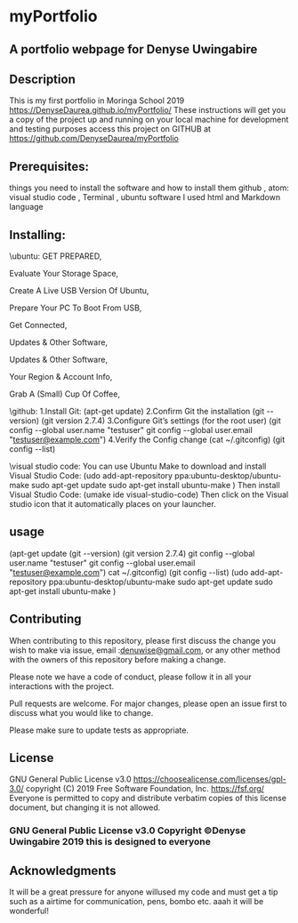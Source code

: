 # myPortfolio
## A portfolio webpage for Denyse Uwingabire

## Description
This is my first portfolio in Moringa School 2019 https://DenyseDaurea.github.io/myPortfolio/
These instructions will get you a copy of the project up and running on your local machine
for development and testing purposes access this project on GITHUB at https://github.com/DenyseDaurea/myPortfolio

## Prerequisites: 
things you need to install the software and how to install them
github , atom: visual studio code , Terminal , ubuntu software
I used html and Markdown language
## Installing:
\ubuntu:
GET PREPARED,

Evaluate Your Storage Space,

Create A Live USB Version Of Ubuntu,

Prepare Your PC To Boot From USB,

Get Connected,

Updates & Other Software,

Updates & Other Software,

Your Region & Account Info,

Grab A (Small) Cup Of Coffee,

\github:
1.Install Git:
(apt-get update)
2.Confirm Git the installation
(git --version) (git version 2.7.4)
3.Configure Git’s settings (for the root user)
(git config --global user.name "testuser"
git config --global user.email "testuser@example.com")
4.Verify the Config change
(cat ~/.gitconfig)
(git config --list)

\visual studio code:
You can use Ubuntu Make to download and install Visual Studio Code:
(udo add-apt-repository ppa:ubuntu-desktop/ubuntu-make
sudo apt-get update
sudo apt-get install ubuntu-make
)
Then install Visual Studio Code:
(umake ide visual-studio-code)
Then click on the Visual studio icon that it automatically places on your launcher.

## usage
(apt-get update
(git --version) (git version 2.7.4)
git config --global user.name "testuser"
git config --global user.email "testuser@example.com")
cat ~/.gitconfig)
(git config --list)
(udo add-apt-repository ppa:ubuntu-desktop/ubuntu-make
sudo apt-get update
sudo apt-get install ubuntu-make
)

## Contributing

When contributing to this repository, please first discuss the change you wish to make via issue,
email :denuwise@gmail.com, or any other method with the owners of this repository before making a change.

Please note we have a code of conduct, please follow it in all your interactions with the project.

Pull requests are welcome. For major changes, please open an issue first to discuss what you would like to change.

Please make sure to update tests as appropriate.

## License

GNU General Public License v3.0 
https://choosealicense.com/licenses/gpl-3.0/
copyright (C) 2019 Free Software Foundation, Inc. <https://fsf.org/>
 Everyone is permitted to copy and distribute verbatim copies
 of this license document, but changing it is not allowed.
 ### GNU General Public License v3.0 Copyright ©️Denyse Uwingabire 2019 this is designed to everyone  

 ## Acknowledgments
 It will be a great pressure for anyone willused my code and must get a tip such as a airtime for communication, 
 pens, bombo etc. aaah it will be wonderful!





















